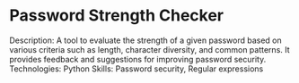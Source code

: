 # Password Strength Checker
Description: A tool to evaluate the strength of a given password based on various criteria such as length, character diversity, and common patterns. It provides feedback and suggestions for improving password security.
Technologies: Python
Skills: Password security, Regular expressions
